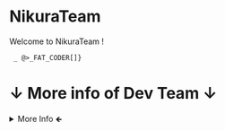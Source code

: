 # NikuraTeam
Welcome to NikuraTeam !


    
     _ @>_FAT_CODER[]}

  
   ↓ More info of Dev Team ↓
============


</div>
  <details>
  <summary>More Info 🡸  </summary>

  >```the study and development team for something to do with games currently has only 1 active person in the group```  
    phikill 
    
    
the team is focused on studying new things that were used in the past, old things!  
    
  ----
    the team is a joke! haha  
    ----
      
Status!

Stopped for reasons like:
things discovered at the last minute
    
</details>

